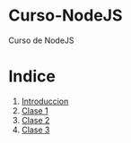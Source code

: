 # Curso-NodeJS
Curso de NodeJS


# Indice

1. [Introduccion](./introduccion.md)
2. [Clase 1](./clase1/introduccion.md)
3. [Clase 2](./clase2/introduccion.md)
4. [Clase 3](./clase3/introduccion.md)
